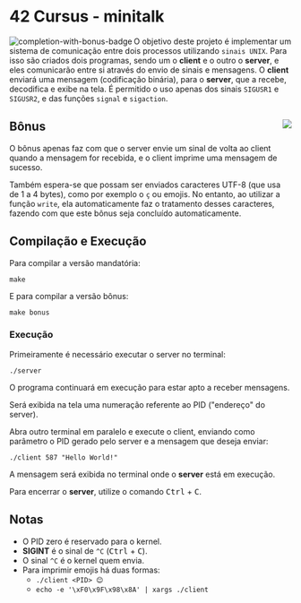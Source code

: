 # 42 Cursus - minitalk

<img src="https://game.42sp.org.br/static/assets/achievements/minitalkm.png" alt="completion-with-bonus-badge" align="left">

O objetivo deste projeto é implementar um sistema de comunicação entre dois processos utilizando `sinais UNIX`. Para isso são criados dois programas, sendo um o **client** e o outro o **server**, e eles comunicarão entre si através do envio de sinais e mensagens. O **client** enviará uma mensagem (codificação binária), para o **server**, que a recebe, decodifica e exibe na tela. É permitido o uso apenas dos sinais `SIGUSR1` e `SIGUSR2`, e das funções `signal` e `sigaction`.

## Bônus <img src="https://img.shields.io/badge/GRADE-125%2F100-green" align="right">

O bônus apenas faz com que o server envie um sinal de volta ao client quando a mensagem for recebida, e o client imprime uma mensagem de sucesso.

Também espera-se que possam ser enviados caracteres UTF-8 (que usa de 1 a 4 bytes), como por exemplo o `ç` ou emojis. No entanto, ao utilizar a função `write`, ela automaticamente faz o tratamento desses caracteres, fazendo com que este bônus seja concluído automaticamente.

## Compilação e Execução 

Para compilar a versão mandatória:

```
make
```

E para compilar a versão bônus:

```
make bonus
```

### Execução

Primeiramente é necessário executar o server no terminal:

```
./server
```

O programa continuará em execução para estar apto a receber mensagens.

Será exibida na tela uma numeração referente ao PID ("endereço" do server).

Abra outro terminal em paralelo e execute o client, enviando como parâmetro o PID gerado pelo server e a mensagem que deseja enviar:

```
./client 587 "Hello World!"
```

A mensagem será exibida no terminal onde o **server** está em execução.

Para encerrar o **server**, utilize o comando <kbd>Ctrl</kbd> + <kbd>C</kbd>.

## Notas

- O PID zero é reservado para o kernel.
- **SIGINT** é o sinal de `^C` (<kbd>Ctrl</kbd> + <kbd>C</kbd>).
- O sinal `^C` é o kernel quem envia.
- Para imprimir emojis há duas formas:
	- `./client <PID> 😊`
	- `echo -e '\xF0\x9F\x98\x8A' | xargs ./client`
